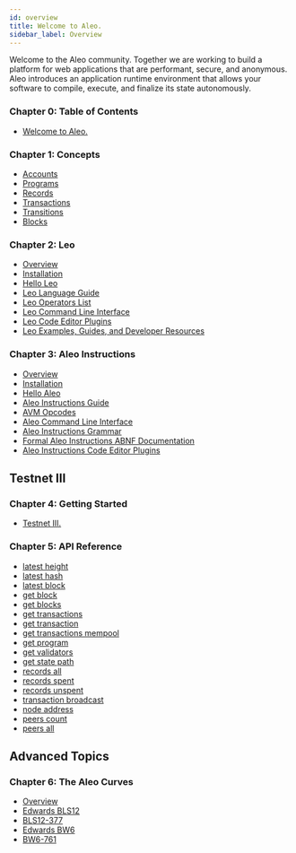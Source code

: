 ```yaml
---
id: overview
title: Welcome to Aleo.
sidebar_label: Overview
---
```


<!----------------------------------------------------------------------------->
<!-------------------- THIS MARKDOWN FILE IS AUTOGENERATED -------------------->
<!----------------------------------------------------------------------------->

Welcome to the Aleo community. Together we are working to build a platform for web applications that are
performant, secure, and anonymous. Aleo introduces an application runtime environment that allows your software
to compile, execute, and finalize its state autonomously.

<!-- markdown-link-check-disable -->
### Chapter 0: Table of Contents

- [Welcome to Aleo.](./00_overview.md)


### Chapter 1: Concepts

- [Accounts](./concepts/00_accounts.md)
- [Programs](./concepts/01_programs.md)
- [Records](./concepts/02_records.md)
- [Transactions](./concepts/03_transactions.md)
- [Transitions](./concepts/04_transitions.md)
- [Blocks](./concepts/05_blocks.md)

### Chapter 2: Leo

- [Overview](./00_leo_overview.md)
- [Installation](./leo/01_installation.md)
- [Hello Leo](./leo/02_hello.md)
- [Leo Language Guide](./leo/03_language.md)
- [Leo Operators List](./leo/04_operators.md)
- [Leo Command Line Interface](./leo/05_commands.md)
- [Leo Code Editor Plugins](./leo/07_tooling.md)
- [Leo Examples, Guides, and Developer Resources](./leo/06_resources.md)

### Chapter 3: Aleo Instructions

- [Overview](./00_aleo_overview.md)
- [Installation](./aleo/01_installation.md)
- [Hello Aleo](./aleo/02_hello.md)
- [Aleo Instructions Guide](./aleo/03_language.md)
- [AVM Opcodes](./aleo/04_opcodes.md)
- [Aleo Command Line Interface](./aleo/05_commands.md)
- [Aleo Instructions Grammar](./aleo/06_grammar.md)
- [Formal Aleo Instructions ABNF Documentation](./aleo/07_abnf.md)
- [Aleo Instructions Code Editor Plugins](./aleo/08_tooling.md)

## Testnet III

### Chapter 4: Getting Started

- [Testnet III.](./testnet/getting_started/00_overview.md)

### Chapter 5: API Reference

- [latest height](./testnet/public_endpoints/00_latest_height.md)
- [latest hash](./testnet/public_endpoints/01_latest_hash.md)
- [latest block](./testnet/public_endpoints/02_latest_block.md)
- [get block](./testnet/public_endpoints/03_get_block.md)
- [get blocks](./testnet/public_endpoints/04_get_blocks.md)
- [get transactions](./testnet/public_endpoints/05_get_transactions.md)
- [get transaction](./testnet/public_endpoints/06_get_transaction.md)
- [get transactions mempool](./testnet/public_endpoints/07_get_transactions_mempool.md)
- [get program](./testnet/public_endpoints/08_get_program.md)
- [get validators](./testnet/public_endpoints/09_get_validators.md)
- [get state path](./testnet/public_endpoints/10_get_state_path.md)
- [records all](./testnet/public_endpoints/11_records_all.md)
- [records spent](./testnet/public_endpoints/12_records_spent.md)
- [records unspent](./testnet/public_endpoints/13_records_unspent.md)
- [transaction broadcast](./testnet/public_endpoints/14_transaction_broadcast.md)
- [node address](./testnet/public_endpoints/15_node_address.md)
- [peers count](./testnet/public_endpoints/16_peers_count.md)
- [peers all](./testnet/public_endpoints/17_peers_all.md)

## Advanced Topics

### Chapter 6: The Aleo Curves

- [Overview](./advanced/the_aleo_curves/00_overview.md)
- [Edwards BLS12](./advanced/the_aleo_curves/01_edwards_bls12.md)
- [BLS12-377](./advanced/the_aleo_curves/02_bls12-377.md)
- [Edwards BW6](./advanced/the_aleo_curves/03_edwards_bw6.md)
- [BW6-761](./advanced/the_aleo_curves/04_bw6-761.md)

<!-- markdown-link-check-enable -->